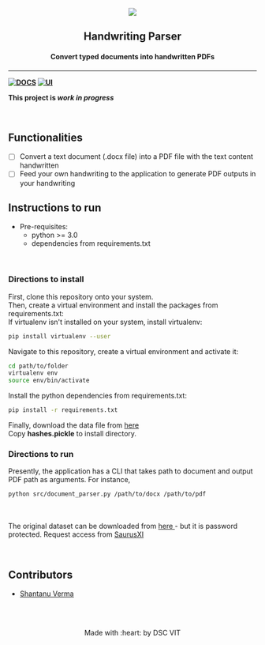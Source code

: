 <p align="center">
	<img src="https://user-images.githubusercontent.com/30529572/72455010-fb38d400-37e7-11ea-9c1e-8cdeb5f5906e.png" />
	<h2 align="center"> Handwriting Parser </h2>
	<h4 align="center"> Convert typed documents into handwritten PDFs <h4>
</p>

---
[![DOCS](https://img.shields.io/badge/Documentation-see%20docs-green?style=flat-square&logo=appveyor)](INSERT_LINK_FOR_DOCS_HERE) 
  [![UI ](https://img.shields.io/badge/User%20Interface-Link%20to%20UI-orange?style=flat-square&logo=appveyor)](INSERT_UI_LINK_HERE)

This project is *work in progress*


<br>

## Functionalities
- [ ] Convert a text document (.docx file) into a PDF file with the text content handwritten
- [ ] Feed your own handwriting to the application to generate PDF outputs in your handwriting

## Instructions to run

* Pre-requisites:
	-  python >= 3.0
	-  dependencies from requirements.txt
<br>

### Directions to install
First, clone this repository onto your system. <br>
Then, create a virtual environment and install the packages from requirements.txt: <br>
If virtualenv isn't installed on your system, install virtualenv:
```bash
pip install virtualenv --user
```
Navigate to this repository, create a virtual environment and activate it:
```bash
cd path/to/folder
virtualenv env
source env/bin/activate
```
Install the python dependencies from requirements.txt:
```bash
pip install -r requirements.txt
```
Finally, download the data file from [ here ](https://drive.google.com/open?id=1yaS8zwzgr8BtzUcgWfP_PqG1JljnTsbe)<br> 
Copy **hashes.pickle** to install directory. <br>

### Directions to run
Presently, the application has a CLI that takes path to document and output PDF path as arguments. For instance,
```bash
python src/document_parser.py /path/to/docx /path/to/pdf
```
<br><br>
The original dataset can be downloaded from [ here ](https://drive.google.com/file/d/10pFgeiL4FOrIaqp-r2_d6kM62g4X8zYf/view?usp=sharing)- but it is password protected. Request access from [ SaurusXI ](https://github.com/SaurusXI/)
<br>


<br>

## Contributors

* [ Shantanu Verma ](https://github.com/SaurusXI/)


<br>
<br>

<p align="center">
	Made with :heart: by DSC VIT
</p>

